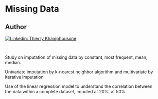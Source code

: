 # Missing Data

## Author

[![Linkedin: Thierry Khamphousone](https://img.shields.io/badge/-Thierry_Khamphousone-blue?style=flat-square&logo=Linkedin&logoColor=white&link=https://www.linkedin.com/in/tkhamphousone/)](https://www.linkedin.com/in/tkhamphousone)

<br/>

Study on imputation of missing data by constant, most frequent, mean, median. 

Univariate imputation by k-nearest neighbor algorithm and multivariate by iterative imputation

Use of the linear regression model to understand the correlation between the data within a complete dataset, imputed at 20%, at 50%. 
